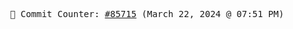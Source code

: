 <p align="center">
    <samp>
        📮 Commit Counter: <a href="https://github.com/Javascript-void0/Javascript-void0/commits/main">#85715</a> (March 22, 2024 @ 07:51 PM)
    </samp>
</p>